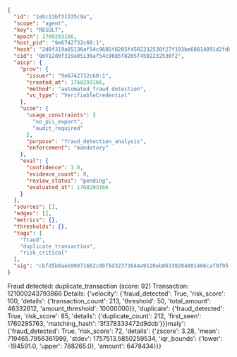 ```json
{
  "id": "1ebc13bf31335c9a",
  "scope": "agent",
  "key": "RESULT",
  "epoch": 1760293166,
  "host_pid": "9e6742732c60:1",
  "hash": "2d0f319a05136af54c9685f8205f4502232530f27f193be68814091d2fd87f34",
  "cid": "QmV12d0f319a05136af54c9685f8205f4502232530f2",
  "aicp": {
    "prov": {
      "issuer": "9e6742732c60:1",
      "created_at": 1760293166,
      "method": "automated_fraud_detection",
      "vc_type": "VerifiableCredential"
    },
    "ucon": {
      "usage_constraints": [
        "no_pii_export",
        "audit_required"
      ],
      "purpose": "fraud_detection_analysis",
      "enforcement": "mandatory"
    },
    "eval": {
      "confidence": 1.0,
      "evidence_count": 0,
      "review_status": "pending",
      "evaluated_at": 1760293166
    }
  },
  "sources": [],
  "edges": [],
  "metrics": {},
  "thresholds": {},
  "tags": [
    "fraud",
    "duplicate_transaction",
    "risk_critical"
  ],
  "sig": "cbfd5b0aeb99071662c0bf6d32373644a9128eb86338284001406caf9f95fab9"
}
```

Fraud detected: duplicate_transaction (score: 92)
Transaction: 121000243793866
Details: {'velocity': {'fraud_detected': True, 'risk_score': 100, 'details': {'transaction_count': 213, 'threshold': 50, 'total_amount': 46332612, 'amount_threshold': 10000000}}, 'duplicate': {'fraud_detected': True, 'risk_score': 85, 'details': {'duplicate_count': 212, 'first_seen': 1760285763, 'matching_hash': '3f378333472d9dcb'}}}maly': {'fraud_detected': True, 'risk_score': 72, 'details': {'zscore': 3.28, 'mean': 719465.7956361999, 'stdev': 1757513.5850259534, 'iqr_bounds': {'lower': -194591.0, 'upper': 788265.0}, 'amount': 6478434}}}